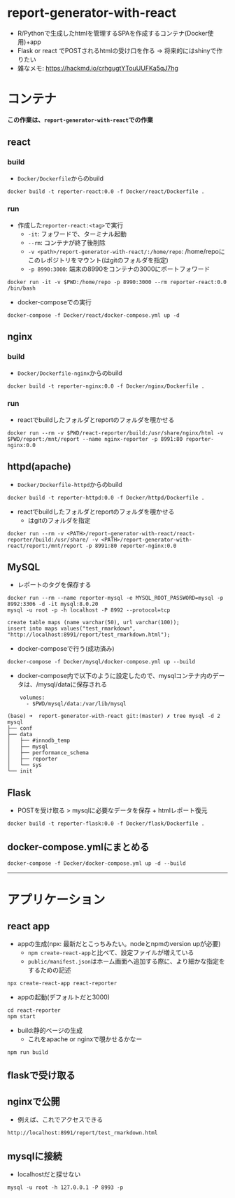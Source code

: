 # report-generator-with-react
* R/Pythonで生成したhtmlを管理するSPAを作成するコンテナ(Docker使用)+app
* Flask or react でPOSTされるhtmlの受け口を作る -> 将来的にはshinyで作りたい
* 雑なメモ: https://hackmd.io/crhgugtYTouUUFKa5qJ7hg

# コンテナ

**この作業は、`report-generator-with-react`での作業**

## react
### build
* `Docker/Dockerfile`からのbuild
```
docker build -t reporter-react:0.0 -f Docker/react/Dockerfile .
```

### run
* 作成した`reporter-react:<tag>`で実行
  * `-it`: フォワードで、ターミナル起動
  * `--rm`: コンテナが終了後削除
  * `-v <path>/report-generator-with-react/:/home/repo`: /home/repoにこのレポジトリをマウント(<path>はgitのフォルダを指定)
  * `-p 8990:3000`: 端末の8990をコンテナの3000にポートフォワード
```
docker run -it -v $PWD:/home/repo -p 8990:3000 --rm reporter-react:0.0 /bin/bash
```
* docker-composeでの実行
```
docker-compose -f Docker/react/docker-compose.yml up -d
```

## nginx
### build
* `Docker/Dockerfile-nginx`からのbuild
```
docker build -t reporter-nginx:0.0 -f Docker/nginx/Dockerfile .
```

### run
* reactでbuildしたフォルダとreportのフォルダを覗かせる
```
docker run --rm -v $PWD/react-reporter/build:/usr/share/nginx/html -v $PWD/report:/mnt/report --name nginx-reporter -p 8991:80 reporter-nginx:0.0
```


## httpd(apache)
* `Docker/Dockerfile-httpd`からのbuild
```
docker build -t reporter-httpd:0.0 -f Docker/httpd/Dockerfile .
```

* reactでbuildしたフォルダとreportのフォルダを覗かせる
  * <path>はgitのフォルダを指定
```
docker run --rm -v <PATH>/report-generator-with-react/react-reporter/build:/usr/share/ -v <PATH>/report-generator-with-react/report:/mnt/report -p 8991:80 reporter-nginx:0.0
```

## MySQL
* レポートのタグを保存する
```
docker run --rm --name reporter-mysql -e MYSQL_ROOT_PASSWORD=mysql -p 8992:3306 -d -it mysql:8.0.20
mysql -u root -p -h localhost -P 8992 --protocol=tcp

create table maps (name varchar(50), url varchar(100));
insert into maps values("test_rmarkdown", "http://localhost:8991/report/test_rmarkdown.html");
```
* docker-composeで行う(成功済み)
```
docker-compose -f Docker/mysql/docker-compose.yml up --build
```
* docker-compose内で以下のように設定したので、mysqlコンテナ内のデータは、/mysql/dataに保存される
```
    volumes: 
      - $PWD/mysql/data:/var/lib/mysql
```
```
(base) ➜  report-generator-with-react git:(master) ✗ tree mysql -d 2  
mysql
├── conf
├── data
│   ├── #innodb_temp
│   ├── mysql
│   ├── performance_schema
│   ├── reporter
│   └── sys
└── init
```


## Flask
* POSTを受け取る > mysqlに必要なデータを保存 + htmlレポート復元
```
docker build -t reporter-flask:0.0 -f Docker/flask/Dockerfile .
```

## docker-compose.ymlにまとめる
```
docker-compose -f Docker/docker-compose.yml up -d --build
```

---

# アプリケーション

## react app
* appの生成(npx: 最新だとこっちみたい。nodeとnpmのversion upが必要)
  * `npm create-react-app`と比べて、設定ファイルが増えている
  * `public/manifest.json`はホーム画面へ追加する際に、より細かな指定をするための記述
```
npx create-react-app react-reporter
```

* appの起動(デフォルトだと3000)
```
cd react-reporter
npm start
```

* build:静的ページの生成
  * これをapache or nginxで覗かせるかなー
```
npm run build
```

## flaskで受け取る


## nginxで公開
* 例えば、これでアクセスできる
```
http://localhost:8991/report/test_rmarkdown.html
```



## mysqlに接続
* localhostだと探せない
```
mysql -u root -h 127.0.0.1 -P 8993 -p
```

